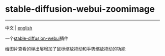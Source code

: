# stable-diffusion-webui-zoomimage

---
中文 | [english](readme.en.md)

一个[stable-diffusion-webui](https://github.com/AUTOMATIC1111/stable-diffusion-webui)插件

给图片查看的弹出层增加了鼠标缩放拖动和手势缩放拖动的功能

